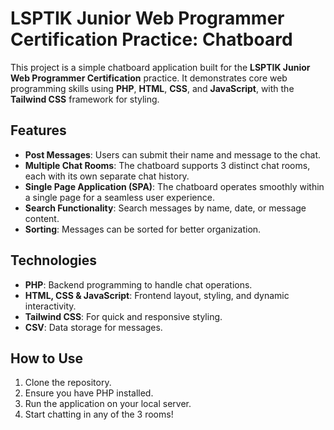 # LSPTIK Junior Web Programmer Certification Practice: Chatboard

This project is a simple chatboard application built for the **LSPTIK Junior Web Programmer Certification** practice. It demonstrates core web programming skills using **PHP**, **HTML**, **CSS**, and **JavaScript**, with the **Tailwind CSS** framework for styling.

## Features

- **Post Messages**: Users can submit their name and message to the chat.
- **Multiple Chat Rooms**: The chatboard supports 3 distinct chat rooms, each with its own separate chat history.
- **Single Page Application (SPA)**: The chatboard operates smoothly within a single page for a seamless user experience.
- **Search Functionality**: Search messages by name, date, or message content.
- **Sorting**: Messages can be sorted for better organization.

## Technologies

- **PHP**: Backend programming to handle chat operations.
- **HTML, CSS & JavaScript**: Frontend layout, styling, and dynamic interactivity.
- **Tailwind CSS**: For quick and responsive styling.
- **CSV**: Data storage for messages.

## How to Use

1. Clone the repository.
2. Ensure you have PHP installed.
3. Run the application on your local server.
4. Start chatting in any of the 3 rooms!
